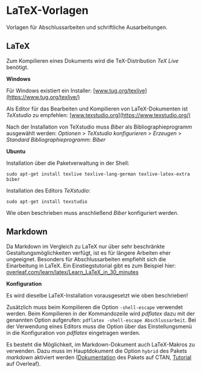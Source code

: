# LaTeX-Vorlagen

Vorlagen für Abschlussarbeiten und schriftliche Ausarbeitungen.

## LaTeX

Zum Kompilieren eines Dokuments wird die TeX-Distribution *TeX Live* benötigt.

**Windows**

Für Windows existiert ein Installer: [www.tug.org/texlive](https://www.tug.org/texlive/)

Als Editor für das Bearbeiten und Kompilieren von LaTeX-Dokumenten ist *TeXstudio* zu empfehlen: [www.texstudio.org](https://www.texstudio.org/)

Nach der Installation von TeXstudio muss *Biber* als Bibliographieprogramm ausgewählt werden: *Optionen* > *TeXstudio konfigurieren* > *Erzeugen* > *Standard Bibliographieprogramm: Biber*

**Ubuntu**

Installation über die Paketverwaltung in der Shell:

    sudo apt-get install texlive texlive-lang-german texlive-latex-extra biber

Installation des Editors *TeXstudio*:

    sudo apt-get install texstudio

Wie oben beschrieben muss anschließend *Biber* konfiguriert werden.

## Markdown

Da Markdown im Vergleich zu LaTeX nur über sehr beschränkte Gestaltungsmöglichkeiten verfügt, ist es für längere Arbeiten eher ungeeignet. Besonders für Abschlussarbeiten empfiehlt sich die Einarbeitung in LaTeX. Ein Einstiegstutorial gibt es zum Beispiel hier: [overleaf.com/learn/latex/Learn_LaTeX_in_30_minutes](https://www.overleaf.com/learn/latex/Learn_LaTeX_in_30_minutes)

**Konfiguration**

Es wird dieselbe LaTeX-Installation vorausgesetzt wie oben beschrieben!

Zusätzlich muss beim Kompilieren die Option `-shell-escape` verwendet werden. Beim Kompilieren in der Kommandozeile wird *pdflatex* dazu mit der genannten Option aufgerufen: `pdflatex -shell-escape Abschlussarbeit`. Bei der Verwendung eines Editors muss die Option über das Einstellungsmenü in die Konfiguration von *pdflatex* eingetragen werden.

Es besteht die Möglichkeit, im Markdown-Dokument auch LaTeX-Makros zu verwenden. Dazu muss im Hauptdokument die Option `hybrid` des Pakets *markdown* aktiviert werden ([Dokumentation](https://www.ctan.org/pkg/markdown) des Pakets auf CTAN, [Tutorial](https://www.overleaf.com/learn/how-to/Writing_Markdown_in_LaTeX_Documents) auf Overleaf).
